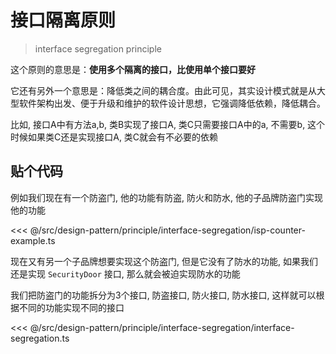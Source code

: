 # 接口隔离原则

> interface segregation principle

这个原则的意思是：**使用多个隔离的接口，比使用单个接口要好**

它还有另外一个意思是：降低类之间的耦合度。由此可见，其实设计模式就是从大型软件架构出发、便于升级和维护的软件设计思想，它强调降低依赖，降低耦合。

比如, 接口A中有方法a,b, 类B实现了接口A, 类C只需要接口A中的a, 不需要b, 这个时候如果类C还是实现接口A, 类C就会有不必要的依赖

## 贴个代码

例如我们现在有一个防盗门, 他的功能有防盗, 防火和防水, 他的子品牌防盗门实现他的功能

<<< @/src/design-pattern/principle/interface-segregation/isp-counter-example.ts

现在又有另一个子品牌想要实现这个防盗门, 但是它没有了防水的功能, 如果我们还是实现 `SecurityDoor` 接口, 那么就会被迫实现防水的功能

我们把防盗门的功能拆分为3个接口, 防盗接口, 防火接口, 防水接口, 这样就可以根据不同的功能实现不同的接口

<<< @/src/design-pattern/principle/interface-segregation/interface-segregation.ts
